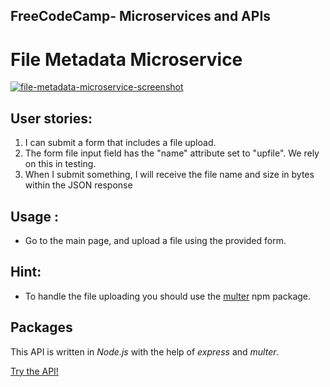 ## FreeCodeCamp- Microservices and APIs

# File Metadata Microservice

[![file-metadata-microservice-screenshot](https://user-images.githubusercontent.com/57681651/99072665-5d9b6600-25ac-11eb-873a-1d72234e5daf.JPG)](https://file-metadata-microservice-1.herokuapp.com/)

## User stories:

1. I can submit a form that includes a file upload.
2. The form file input field has the "name" attribute set to "upfile". We rely on this in testing.
3. When I submit something, I will receive the file name and size in bytes within the JSON response

## Usage :

- Go to the main page, and upload a file using the provided form.

## Hint:

- To handle the file uploading you should use the [multer](https://www.npmjs.com/package/multer) npm package.

## Packages

This API is written in _Node.js_ with the help of _express_ and _multer_.

[Try the API!](https://file-metadata-microservice-1.herokuapp.com/)
